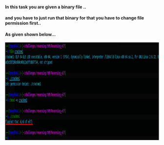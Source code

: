 
<h4>In this task you are given a binary file ..</h4>
<h4>and you have to just run that binary for that you have to change file permission first..</h4>
<h4>As given shown below...</h4>

<img align="centre" alt="IMG" src="https://github.com/0x41haz/THM-writeups/blob/main/Reversing-elf/img/2021-12-10_16-26.png?raw=true" width="2000" height="320" />



